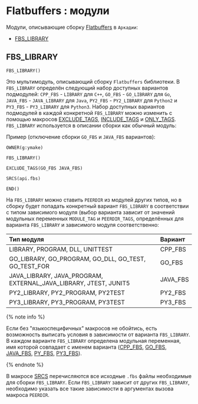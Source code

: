 # Flatbuffers : модули

Модули, описывающие сборку [Flatbuffers](https://google.github.io/flatbuffers/) в `Аркадии`:

- [FBS_LIBRARY](#fbs_library)

## FBS_LIBRARY
```
FBS_LIBRARY()
```
Это мультимодуль, описывающий сборку `Flatbuffers` библиотеки. В `FBS_LIBRARY` определён следующий набор доступных вариантов подмодулей: `CPP_FBS` - `LIBRARY` для `C++`, `GO_FBS` - `GO_LIBRARY` для `Go`, `JAVA_FBS` - `JAVA_LIBRARY` для `Java`, `PY2_FBS` - `PY2_LIBRARY` для `Python2` и `PY3_FBS` - `PY3_LIBRARY` для `Python3`. Набор доступных вариантов подмодулей в каждой конкретной `FBS_LIBRARY` можно изменить с помощью макросов [EXCLUDE_TAGS](macros.md#exclude_tags), [INCLUDE_TAGS](macros.md#include_tags) и [ONLY_TAGS](macros.md#only_tags). `FBS_LIBRARY` используется в описании сборки как обычный модуль:

Пример (отключение сборки `GO_FBS` и `JAVA_FBS` вариантов):
```
OWNER(g:ymake)

FBS_LIBRARY()

EXCLUDE_TAGS(GO_FBS JAVA_FBS)

SRCS(api.fbs)

END()
```
На `FBS_LIBRARY` можно ставить `PEERDIR` из модулей других типов, но в сборку будет попадать конкретный вариант `FBS_LIBRARY` в соответствии с типом зависимого модуля (выбор варианта зависит от значений модульных переменных `MODULE_TAG` и `PEERDIR_TAGS`, определённых для варианта `FBS_LIBRARY` и зависимого модуля соответственно:

Тип модуля | Вариант
:--- | :---
LIBRARY, PROGRAM, DLL, UNITTEST | CPP_FBS
GO_LIBRARY, GO_PROGRAM, GO_DLL, GO_TEST, GO_TEST_FOR | GO_FBS
JAVA_LIBRARY, JAVA_PROGRAM, EXTERNAL_JAVA_LIBRARY, JTEST, JUNIT5 | JAVA_FBS
PY2_LIBRARY, PY2_PROGRAM, PY2TEST | PY2_FBS
PY3_LIBRARY, PY3_PROGRAM, PY3TEST | PY3_FBS


{% note info %}

Если без "языкоспецифичных" макросов не обойтись, есть возможность выписать условия в зависимости от варианта `FBS_LIBRARY`. В каждом варианте `FBS_LIBRARY` определена модульная переменная, имя которой совпадает с именем варианта ([CPP_FBS](vars.md#cpp_fbs), [GO_FBS](vars.md#go_fbs), [JAVA_FBS](vars.md#java_fbs), [PY_FBS](vars.md#py_fbs), [PY3_FBS](vars.md#py3_fbs)).

{% endnote %}

В макросе [SRCS](macros.md#srcs) перечисляются все исходные `.fbs` файлы необходимые для сборки `FBS_LIBRARY`. Если `FBS_LIBRARY` зависит от других `FBS_LIBRARY`, необходимо указать все такие зависимости в аргументах вызова макроса `PEERDIR`.

